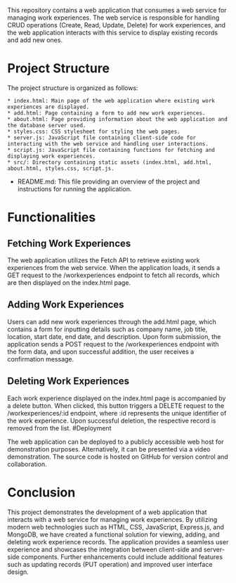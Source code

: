This repository contains a web application that consumes a web service for managing work experiences. 
The web service is responsible for handling CRUD operations (Create, Read, Update, Delete) for work experiences, and the web application interacts with this service to display existing records and add new ones.
# Project Structure

The project structure is organized as follows:

    * index.html: Main page of the web application where existing work experiences are displayed.
    * add.html: Page containing a form to add new work experiences.
    * about.html: Page providing information about the web application and the database server used.
    * styles.css: CSS stylesheet for styling the web pages.
    * server.js: JavaScript file containing client-side code for interacting with the web service and handling user interactions.
    * script.js: JavaScript file containing functions for fetching and displaying work experiences.
    * src/: Directory containing static assets (index.html, add.html, about.html, styles.css, script.js.
* README.md: This file providing an overview of the project and instructions for running the application.

# Functionalities
## Fetching Work Experiences

The web application utilizes the Fetch API to retrieve existing work experiences from the web service. When the application loads, it sends a GET request to the /workexperiences endpoint to fetch all records, which are then displayed on the index.html page.
## Adding Work Experiences

Users can add new work experiences through the add.html page, which contains a form for inputting details such as company name, job title, location, start date, end date, and description. Upon form submission, the application sends a POST request to the /workexperiences endpoint with the form data, and upon successful addition, the user receives a confirmation message.
## Deleting Work Experiences

Each work experience displayed on the index.html page is accompanied by a delete button. When clicked, this button triggers a DELETE request to the /workexperiences/:id endpoint, where :id represents the unique identifier of the work experience. Upon successful deletion, the respective record is removed from the list.
#Deployment

The web application can be deployed to a publicly accessible web host for demonstration purposes. Alternatively, it can be presented via a video demonstration. The source code is hosted on GitHub for version control and collaboration.
# Conclusion

This project demonstrates the development of a web application that interacts with a web service for managing work experiences. By utilizing modern web technologies such as HTML, CSS, JavaScript, Express.js, and MongoDB, we have created a functional solution for viewing, adding, and deleting work experience records. The application provides a seamless user experience and showcases the integration between client-side and server-side components. Further enhancements could include additional features such as updating records (PUT operation) and improved user interface design.
